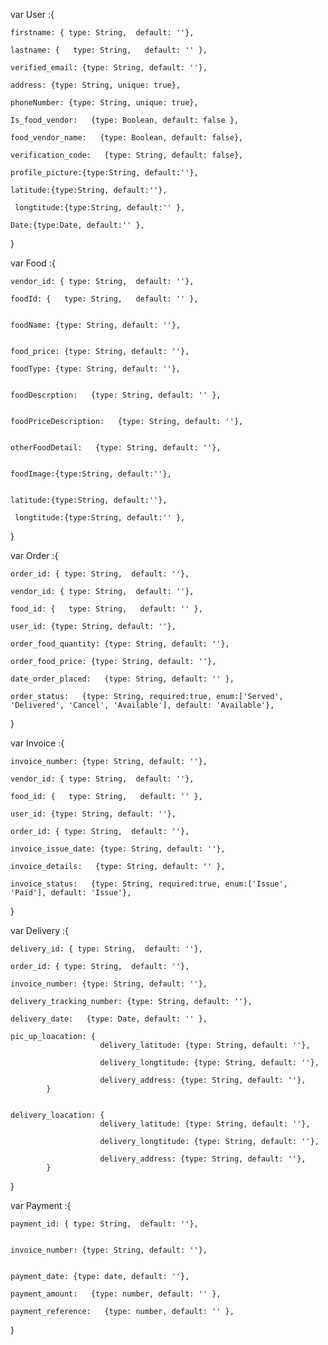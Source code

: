 
var User :{
	
	firstname: { type: String,  default: ''},
	
    lastname: {   type: String,   default: '' },
	
	verified_email: {type: String, default: ''},
	
	address: {type: String, unique: true},
	
	phoneNumber: {type: String, unique: true},
	
    Is_food_vendor:   {type: Boolean, default: false },
	
    food_vendor_name:   {type: Boolean, default: false},
	
	verification_code:   {type: String, default: false},
	
	profile_picture:{type:String, default:''},
	
	latitude:{type:String, default:''},
	
     longtitude:{type:String, default:'' },
	
	Date:{type:Date, default:'' },
}

var Food :{
	
	vendor_id: { type: String,  default: ''},
	
    foodId: {   type: String,   default: '' },

	
	foodName: {type: String, default: ''},

	
	food_price: {type: String, default: ''},
	
	foodType: {type: String, default: ''},

	
    foodDescrption:   {type: String, default: '' },

	
    foodPriceDescription:   {type: String, default: ''},

	
	otherFoodDetail:   {type: String, default: ''},

	
	foodImage:{type:String, default:''},

	
	latitude:{type:String, default:''},
	
     longtitude:{type:String, default:'' },
	
}

var Order :{

    order_id: { type: String,  default: ''},
	
	vendor_id: { type: String,  default: ''},
	
    food_id: {   type: String,   default: '' },
	
	user_id: {type: String, default: ''},
	
	order_food_quantity: {type: String, default: ''},
	
	order_food_price: {type: String, default: ''},
	
    date_order_placed:   {type: String, default: '' },
	
    order_status:   {type: String, required:true, enum:['Served', 'Delivered', 'Cancel', 'Available'], default: 'Available'},
	
}

var Invoice :{

    invoice_number: {type: String, default: ''},
	
	vendor_id: { type: String,  default: ''},
	
    food_id: {   type: String,   default: '' },
	
	user_id: {type: String, default: ''},
	
	order_id: { type: String,  default: ''},
	
	invoice_issue_date: {type: String, default: ''},
	
    invoice_details:   {type: String, default: '' },
	
    invoice_status:   {type: String, required:true, enum:['Issue', 'Paid'], default: 'Issue'},
	
}

var Delivery :{

    delivery_id: { type: String,  default: ''},
	
	order_id: { type: String,  default: ''},
	
	invoice_number: {type: String, default: ''},
	
	delivery_tracking_number: {type: String, default: ''},
	
    delivery_date:   {type: Date, default: '' },
	
	pic_up_loacation: {
	                    delivery_latitude: {type: String, default: ''},
						
	                    delivery_longtitude: {type: String, default: ''},
						
						delivery_address: {type: String, default: ''},
			}

	
	delivery_loacation: {
	                    delivery_latitude: {type: String, default: ''},
						
	                    delivery_longtitude: {type: String, default: ''},
						
						delivery_address: {type: String, default: ''},
			}
}


var Payment :{
    
	payment_id: { type: String,  default: ''},
	
	
	invoice_number: {type: String, default: ''},
	
	
	payment_date: {type: date, default: ''},
	
    payment_amount:   {type: number, default: '' },
	
	payment_reference:   {type: number, default: '' },
	
	
}
